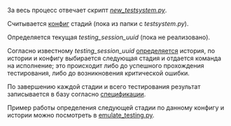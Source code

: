 За весь процесс отвечает скрипт [_new\_testsystem.py_](https://gitlab.aq.ru/factorytesting/python/graph_stage_executor/-/blob/add_real_executor/new_testsystem.py).

Считывается [конфиг](https://tracker.aq.ru/projects/python/wiki/konfighuratsionnyie-faily#%D0%A4%D0%B0%D0%B9%D0%BB-%D1%81-%D0%BF%D0%BE%D1%81%D0%BB%D0%B5%D0%B4%D0%BE%D0%B2%D0%B0%D1%82%D0%B5%D0%BB%D1%8C%D0%BD%D0%BE%D1%81%D1%82%D1%8C%D1%8E-%D0%B8%D1%81%D0%BF%D0%BE%D0%BB%D0%BD%D0%B5%D0%BD%D0%B8%D1%8F-%D1%81%D1%82%D0%B0%D0%B4%D0%B8%D0%B9) стадий (пока из папки с _testsystem.py_).

Определяется текущая _testing\_session\_uuid_ (пока не реализовано).

Согласно известному _testing\_session\_uuid_ [определяется](https://tracker.aq.ru/projects/python/wiki/schityvaniie-istorii-iz-elastisearch) история, по истории и конфигу выбирается следующая стадия и отдается команда на исполнение; это происходит либо до успешного прохождения тестирования, либо до возникновения критической ошибки.

По завершению каждой стадии и всего тестирования результат записывается в базу согласно [спецификации](https://tracker.aq.ru/projects/infrastructure/wiki/spietsifikatsiia-poliei-v-bazie-otchietnosti-3-dot-0).

Пример работы определения следующей стадии по данному конфигу и истории можно посмотреть в [emulate\_testing.py](https://gitlab.aq.ru/factorytesting/python/graph_stage_executor/-/blob/add_real_executor/emulate_testing.py).